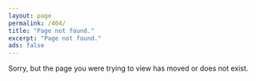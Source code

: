 ```yaml
---
layout: page
permalink: /404/
title: "Page not found."
excerpt: "Page not found."
ads: false
---
```


Sorry, but the page you were trying to view has moved or does not exist.

